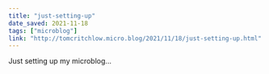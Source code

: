 ```yaml
---
title: "just-setting-up"
date_saved: 2021-11-18
tags: ["microblog"]
link: "http://tomcritchlow.micro.blog/2021/11/18/just-setting-up.html"
---
```

Just setting up my microblog...
